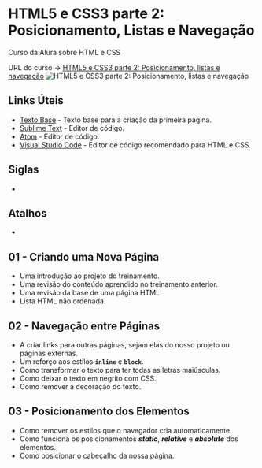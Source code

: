 # HTML5 e CSS3 parte 2: Posicionamento, Listas e Navegação

Curso da Alura sobre HTML e CSS

URL do curso -> [HTML5 e CSS3 parte 2: Posicionamento, listas e navegação](https://www.alura.com.br/curso-online-html5-css3-posicionamento-listas-navegacao)
![HTML5 e CSS3 parte 2: Posicionamento, listas e navegação](https://www.alura.com.br/assets/api/share/curso-html5-css3-posicionamento-listas-navegacao.png)

## Links Úteis
* [Texto Base]() - Texto base para a criação da primeira página.
* [Sublime Text](https://www.sublimetext.com/) - Editor de código.
* [Atom](https://atom.io/) - Editor de código.
* [Visual Studio Code](https://code.visualstudio.com/) - Editor de código recomendado para HTML e CSS.

## Siglas
*

## Atalhos
*

## 01 - Criando uma Nova Página
* Uma introdução ao projeto do treinamento.
* Uma revisão do conteúdo aprendido no treinamento anterior.
* Uma revisão da base de uma página HTML.
* Lista HTML não ordenada.

## 02 - Navegação entre Páginas
* A criar links para outras páginas, sejam elas do nosso projeto ou páginas externas.
* Um reforço aos estilos **`inline`** e **`block`**.
* Como transformar o texto para ter todas as letras maiúsculas.
* Como deixar o texto em negrito com CSS.
* Como remover a decoração do texto.

## 03 - Posicionamento dos Elementos
* Como remover os estilos que o navegador cria automaticamente.
* Como funciona os posicionamentos ***static***, ***relative*** e ***absolute*** dos elementos.
* Como posicionar o cabeçalho da nossa página.